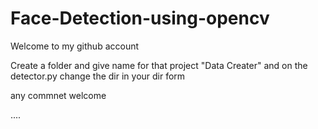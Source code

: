 # Face-Detection-using-opencv

Welcome to my github account

Create a folder and give name for that project "Data Creater" and on the detector.py change the dir in your dir form 


any commnet welcome


....
